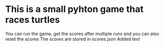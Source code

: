 # This is a small pyhton game that races turtles
You can run the game, get the scores after multiple runs and you can also reset the scores
The scores are stored in scores.json
Added text